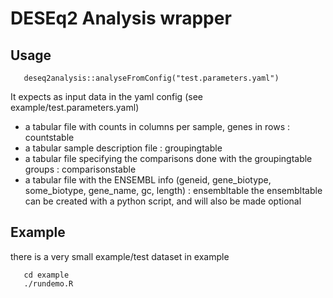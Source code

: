 # DESEq2 Analysis wrapper

## Usage

```
   deseq2analysis::analyseFromConfig("test.parameters.yaml")
```

It expects as input data in the yaml config (see example/test.parameters.yaml)
 * a tabular file with counts in columns per sample, genes in rows : countstable
 * a tabular sample description file : groupingtable
 * a tabular file specifying the comparisons done with the groupingtable groups : comparisonstable
 * a tabular file with the ENSEMBL info (geneid, gene_biotype, some_biotype, gene_name, gc, length) : ensembltable 
   the ensembltable can be created with a python script, and will also be made optional   

## Example
   there is a very small example/test dataset in example
   
```
   cd example
   ./rundemo.R
```


